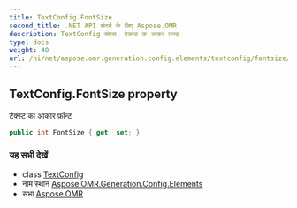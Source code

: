 ```yaml
---
title: TextConfig.FontSize
second_title: .NET API संदर्भ के लिए Aspose.OMR
description: TextConfig संपत्त. टेक्स्ट क आकर फ़न्ट
type: docs
weight: 40
url: /hi/net/aspose.omr.generation.config.elements/textconfig/fontsize/
---
```

## TextConfig.FontSize property

टेक्स्ट का आकार फ़ॉन्ट

```csharp
public int FontSize { get; set; }
```

### यह सभी देखें

* class [TextConfig](../)
* नाम स्थान [Aspose.OMR.Generation.Config.Elements](../../textconfig/)
* सभा [Aspose.OMR](../../../)


